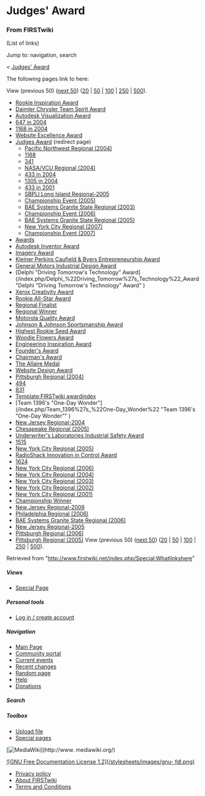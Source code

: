 # Judges' Award

### From FIRSTwiki

(List of links)

Jump to: navigation, search

&lt; [Judges' Award](/index.php?title=Judges%27_Award&redirect=no "Judges'
Award" )  

The following pages link to here:

View (previous 50) ([next
50](/index.php?title=Special:Whatlinkshere/Judges%27_Award&limit=50&from=5819
"Special:Whatlinkshere/Judges' Award" ))
([20](/index.php?title=Special:Whatlinkshere/Judges%27_Award&limit=20&from=0
"Special:Whatlinkshere/Judges' Award" ) |
[50](/index.php?title=Special:Whatlinkshere/Judges%27_Award&limit=50&from=0
"Special:Whatlinkshere/Judges' Award" ) |
[100](/index.php?title=Special:Whatlinkshere/Judges%27_Award&limit=100&from=0
"Special:Whatlinkshere/Judges' Award" ) |
[250](/index.php?title=Special:Whatlinkshere/Judges%27_Award&limit=250&from=0
"Special:Whatlinkshere/Judges' Award" ) |
[500](/index.php?title=Special:Whatlinkshere/Judges%27_Award&limit=500&from=0
"Special:Whatlinkshere/Judges' Award" )).

  * [Rookie Inspiration Award](/index.php/Rookie_Inspiration_Award "Rookie Inspiration Award" )
  * [Daimler Chrysler Team Spirit Award](/index.php/Daimler_Chrysler_Team_Spirit_Award "Daimler Chrysler Team Spirit Award" )
  * [Autodesk Visualization Award](/index.php/Autodesk_Visualization_Award "Autodesk Visualization Award" )
  * [647 in 2004](/index.php/647_in_2004 "647 in 2004" )
  * [1168 in 2004](/index.php/1168_in_2004 "1168 in 2004" )
  * [Website Excellence Award](/index.php/Website_Excellence_Award "Website Excellence Award" )
  * [Judges Award](/index.php?title=Judges_Award&redirect=no "Judges Award" ) (redirect page) 
    * [Pacific Northwest Regional (2004)](/index.php/Pacific_Northwest_Regional_%282004%29 "Pacific Northwest Regional \(2004\)" )
    * [1168](/index.php/1168 "1168" )
    * [341](/index.php/341 "341" )
    * [NASA/VCU Regional (2004)](/index.php/NASA/VCU_Regional_%282004%29 "NASA/VCU Regional \(2004\)" )
    * [433 in 2004](/index.php/433_in_2004 "433 in 2004" )
    * [1305 in 2004](/index.php/1305_in_2004 "1305 in 2004" )
    * [433 in 2001](/index.php/433_in_2001 "433 in 2001" )
    * [SBPLI Long Island Regional-2005](/index.php/SBPLI_Long_Island_Regional-2005 "SBPLI Long Island Regional-2005" )
    * [Championship Event (2005)](/index.php/Championship_Event_%282005%29 "Championship Event \(2005\)" )
    * [BAE Systems Granite State Regional (2003)](/index.php/BAE_Systems_Granite_State_Regional_%282003%29 "BAE Systems Granite State Regional \(2003\)" )
    * [Championship Event (2006)](/index.php/Championship_Event_%282006%29 "Championship Event \(2006\)" )
    * [BAE Systems Granite State Regional (2005)](/index.php/BAE_Systems_Granite_State_Regional_%282005%29 "BAE Systems Granite State Regional \(2005\)" )
    * [New York City Regional (2007)](/index.php/New_York_City_Regional_%282007%29 "New York City Regional \(2007\)" )
    * [Championship Event (2007)](/index.php/Championship_Event_%282007%29 "Championship Event \(2007\)" )
  * [Awards](/index.php/Awards "Awards" )
  * [Autodesk Inventor Award](/index.php/Autodesk_Inventor_Award "Autodesk Inventor Award" )
  * [Imagery Award](/index.php/Imagery_Award "Imagery Award" )
  * [Kleiner Perkins Caufield &amp; Byers Entrepreneurship Award](/index.php/Kleiner_Perkins_Caufield_%26_Byers_Entrepreneurship_Award "Kleiner Perkins Caufield & Byers Entrepreneurship Award" )
  * [General Motors Industrial Design Award](/index.php/General_Motors_Industrial_Design_Award "General Motors Industrial Design Award" )
  * [Delphi "Driving Tomorrow's Technology" Award](/index.php/Delphi_%22Driving_Tomorrow%27s_Technology%22_Award "Delphi "Driving Tomorrow's Technology" Award" )
  * [Xerox Creativity Award](/index.php/Xerox_Creativity_Award "Xerox Creativity Award" )
  * [Rookie All-Star Award](/index.php/Rookie_All-Star_Award "Rookie All-Star Award" )
  * [Regional Finalist](/index.php/Regional_Finalist "Regional Finalist" )
  * [Regional Winner](/index.php/Regional_Winner "Regional Winner" )
  * [Motorola Quality Award](/index.php/Motorola_Quality_Award "Motorola Quality Award" )
  * [Johnson &amp; Johnson Sportsmanship Award](/index.php/Johnson_%26_Johnson_Sportsmanship_Award "Johnson & Johnson Sportsmanship Award" )
  * [Highest Rookie Seed Award](/index.php/Highest_Rookie_Seed_Award "Highest Rookie Seed Award" )
  * [Woodie Flowers Award](/index.php/Woodie_Flowers_Award "Woodie Flowers Award" )
  * [Engineering Inspiration Award](/index.php/Engineering_Inspiration_Award "Engineering Inspiration Award" )
  * [Founder's Award](/index.php/Founder%27s_Award "Founder's Award" )
  * [Chairman's Award](/index.php/Chairman%27s_Award "Chairman's Award" )
  * [The Allaire Medal](/index.php/The_Allaire_Medal "The Allaire Medal" )
  * [Website Design Award](/index.php/Website_Design_Award "Website Design Award" )
  * [Pittsburgh Regional (2004)](/index.php/Pittsburgh_Regional_%282004%29 "Pittsburgh Regional \(2004\)" )
  * [494](/index.php/494 "494" )
  * [831](/index.php/831 "831" )
  * [Template:FIRSTwiki awardindex](/index.php/Template:FIRSTwiki_awardindex "Template:FIRSTwiki awardindex" )
  * [Team 1396's "One-Day Wonder"](/index.php/Team_1396%27s_%22One-Day_Wonder%22 "Team 1396's "One-Day Wonder"" )
  * [New Jersey Regional-2004](/index.php/New_Jersey_Regional-2004 "New Jersey Regional-2004" )
  * [Chesapeake Regional (2005)](/index.php/Chesapeake_Regional_%282005%29 "Chesapeake Regional \(2005\)" )
  * [Underwriter's Laboratories Industrial Safety Award](/index.php/Underwriter%27s_Laboratories_Industrial_Safety_Award "Underwriter's Laboratories Industrial Safety Award" )
  * [1515](/index.php/1515 "1515" )
  * [New York City Regional (2005)](/index.php/New_York_City_Regional_%282005%29 "New York City Regional \(2005\)" )
  * [RadioShack Innovation in Control Award](/index.php/RadioShack_Innovation_in_Control_Award "RadioShack Innovation in Control Award" )
  * [1624](/index.php/1624 "1624" )
  * [New York City Regional (2006)](/index.php/New_York_City_Regional_%282006%29 "New York City Regional \(2006\)" )
  * [New York City Regional (2004)](/index.php/New_York_City_Regional_%282004%29 "New York City Regional \(2004\)" )
  * [New York City Regional (2003)](/index.php/New_York_City_Regional_%282003%29 "New York City Regional \(2003\)" )
  * [New York City Regional (2002)](/index.php/New_York_City_Regional_%282002%29 "New York City Regional \(2002\)" )
  * [New York City Regional (2001)](/index.php/New_York_City_Regional_%282001%29 "New York City Regional \(2001\)" )
  * [Championship Winner](/index.php/Championship_Winner "Championship Winner" )
  * [New Jersey Regional-2006](/index.php/New_Jersey_Regional-2006 "New Jersey Regional-2006" )
  * [Philadelphia Regional (2006)](/index.php/Philadelphia_Regional_%282006%29 "Philadelphia Regional \(2006\)" )
  * [BAE Systems Granite State Regional (2006)](/index.php/BAE_Systems_Granite_State_Regional_%282006%29 "BAE Systems Granite State Regional \(2006\)" )
  * [New Jersey Regional-2005](/index.php/New_Jersey_Regional-2005 "New Jersey Regional-2005" )
  * [Pittsburgh Regional (2006)](/index.php/Pittsburgh_Regional_%282006%29 "Pittsburgh Regional \(2006\)" )
  * [Pittsburgh Regional (2005)](/index.php/Pittsburgh_Regional_%282005%29 "Pittsburgh Regional \(2005\)" )
View (previous 50) ([next
50](/index.php?title=Special:Whatlinkshere/Judges%27_Award&limit=50&from=5819
"Special:Whatlinkshere/Judges' Award" ))
([20](/index.php?title=Special:Whatlinkshere/Judges%27_Award&limit=20&from=0
"Special:Whatlinkshere/Judges' Award" ) |
[50](/index.php?title=Special:Whatlinkshere/Judges%27_Award&limit=50&from=0
"Special:Whatlinkshere/Judges' Award" ) |
[100](/index.php?title=Special:Whatlinkshere/Judges%27_Award&limit=100&from=0
"Special:Whatlinkshere/Judges' Award" ) |
[250](/index.php?title=Special:Whatlinkshere/Judges%27_Award&limit=250&from=0
"Special:Whatlinkshere/Judges' Award" ) |
[500](/index.php?title=Special:Whatlinkshere/Judges%27_Award&limit=500&from=0
"Special:Whatlinkshere/Judges' Award" )).

Retrieved from "<http://www.firstwiki.net/index.php/Special:Whatlinkshere>"

##### Views

  * [Special Page](/index.php/Special:Whatlinkshere/Judges%27_Award)

##### Personal tools

  * [Log in / create account](/index.php?title=Special:Userlogin&returnto=Special:Whatlinkshere)

[](/index.php/Main_Page "Main Page" )

##### Navigation

  * [Main Page](/index.php/Main_Page)
  * [Community portal](/index.php/FIRSTwiki:Community_portal)
  * [Current events](/index.php/Current_events)
  * [Recent changes](/index.php/Special:Recentchanges)
  * [Random page](/index.php/Special:Random)
  * [Help](/index.php/Help:Contents)
  * [Donations](/index.php/FIRSTwiki:Site_support)

##### Search



##### Toolbox

  * [Upload file](/index.php/Special:Upload)
  * [Special pages](/index.php/Special:Specialpages)

[![MediaWiki](/skins/common/images/poweredby_mediawiki_88x31.png)](http://www.
mediawiki.org/)

[![GNU Free Documentation License 1.2](/stylesheets/images/gnu-
fdl.png)](http://www.gnu.org/copyleft/fdl.html)

  * [Privacy policy](/index.php/FIRSTwiki:Privacy_policy "FIRSTwiki:Privacy policy" )
  * [About FIRSTwiki](/index.php/FIRSTwiki:About "FIRSTwiki:About" )
  * [Terms and Conditions](/index.php/FIRSTwiki:Terms_and_conditions "FIRSTwiki:Terms and conditions" )


